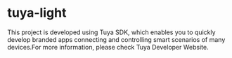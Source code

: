 # tuya-light
This project is developed using Tuya SDK, which enables you to quickly develop branded apps connecting and controlling smart scenarios of many devices.For more information, please check Tuya Developer Website.

